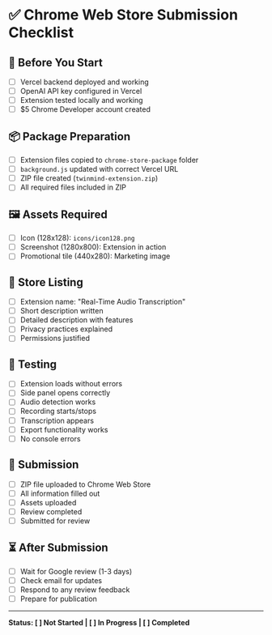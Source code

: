 # ✅ Chrome Web Store Submission Checklist

## 🔑 **Before You Start**
- [ ] Vercel backend deployed and working
- [ ] OpenAI API key configured in Vercel
- [ ] Extension tested locally and working
- [ ] $5 Chrome Developer account created

## 📦 **Package Preparation**
- [ ] Extension files copied to `chrome-store-package` folder
- [ ] `background.js` updated with correct Vercel URL
- [ ] ZIP file created (`twinmind-extension.zip`)
- [ ] All required files included in ZIP

## 🖼️ **Assets Required**
- [ ] Icon (128x128): `icons/icon128.png`
- [ ] Screenshot (1280x800): Extension in action
- [ ] Promotional tile (440x280): Marketing image

## 📝 **Store Listing**
- [ ] Extension name: "Real-Time Audio Transcription"
- [ ] Short description written
- [ ] Detailed description with features
- [ ] Privacy practices explained
- [ ] Permissions justified

## 🧪 **Testing**
- [ ] Extension loads without errors
- [ ] Side panel opens correctly
- [ ] Audio detection works
- [ ] Recording starts/stops
- [ ] Transcription appears
- [ ] Export functionality works
- [ ] No console errors

## 🚀 **Submission**
- [ ] ZIP file uploaded to Chrome Web Store
- [ ] All information filled out
- [ ] Assets uploaded
- [ ] Review completed
- [ ] Submitted for review

## ⏳ **After Submission**
- [ ] Wait for Google review (1-3 days)
- [ ] Check email for updates
- [ ] Respond to any review feedback
- [ ] Prepare for publication

---

**Status: [ ] Not Started | [ ] In Progress | [ ] Completed**
